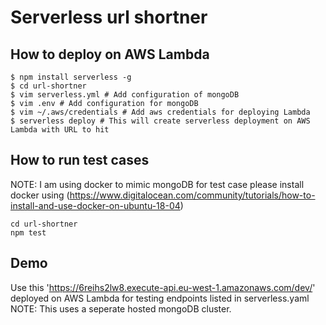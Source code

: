 # Serverless url shortner 

## How to deploy on AWS Lambda
```
$ npm install serverless -g
$ cd url-shortner
$ vim serverless.yml # Add configuration of mongoDB
$ vim .env # Add configuration for mongoDB
$ vim ~/.aws/credentials # Add aws credentials for deploying Lambda
$ serverless deploy # This will create serverless deployment on AWS Lambda with URL to hit
```

## How to run test cases
NOTE: I am using docker to mimic mongoDB for test case please install docker using (https://www.digitalocean.com/community/tutorials/how-to-install-and-use-docker-on-ubuntu-18-04)
```
cd url-shortner
npm test
```

## Demo
Use this 'https://6reihs2lw8.execute-api.eu-west-1.amazonaws.com/dev/' deployed on AWS Lambda for testing endpoints listed in serverless.yaml
NOTE: This uses a seperate hosted mongoDB cluster.
